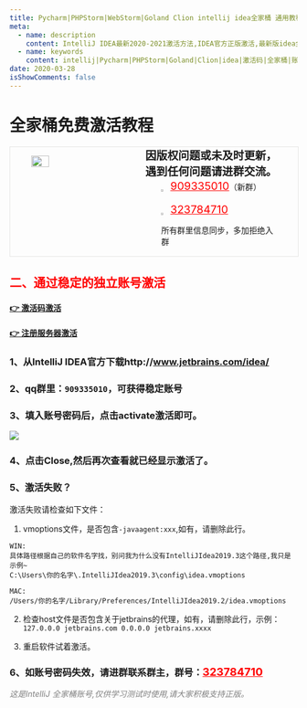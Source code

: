 ```yaml
---
title: Pycharm|PHPStorm|WebStorm|Goland Clion intellij idea全家桶 通用教程 License Server 激活教程
meta:
  - name: description
    content: IntelliJ IDEA最新2020-2021激活方法,IDEA官方正版激活,最新版idea全家桶激活码jetbrains稳定账号激活教程
  - name: keywords
    content: intellij|Pycharm|PHPStorm|Goland|Clion|idea|激活码|全家桶|账号激活|通用教程|License|Server|激活教程|IDEA最新2020-2021激活方法
date: 2020-03-28
isShowComments: false
---
```


# 全家桶免费激活教程

<!-- QQ卡片 -->
<div style="width:100%;display:flex;justify-content:space-around;border:1px solid #E5E5E4;">
  <img style="width:25%;padding-top:15px;" src="http://img.taojingling.cn/WechatIMG60.jpeg" onclick="window.open('http://shang.qq.com/wpa/qunwpa?idkey=ae59f469b427c038c95f118ceeefc6f9eba7a9d90ce9aae72bde58d09cc1013b', '_blank');" />

  <div style="display:flex;flex-direction:column;justify-content:space-around;">
    <div style="font-size:1.2rem;font-weight:bold;">
      <div>因版权问题或未及时更新，</div>
      <div>遇到任何问题请进群交流。</div>
    </div>
    <div style="padding-left:12%;position:relative;">
      <div>
      <img style="width:6%;position:relative;top:3px;cursor:pointer;" src="https://i.loli.net/2019/11/23/U3qbMEuC9n6YBRA.png" onclick="window.open('http://shang.qq.com/wpa/qunwpa?idkey=22ed6bd53a50f9764493ef41746bfb3006123cbe097729a106fee0c46b6e0b9e', '_blank');" />
      <a href="//shang.qq.com/wpa/qunwpa?idkey=ae59f469b427c038c95f118ceeefc6f9eba7a9d90ce9aae72bde58d09cc1013b" style="font-size:1.2rem;text-decoration:underline;color:red;" target="_blank">909335010</a>（新群）
      </div>
      <div>
      <br>
      <img style="width:6%;position:relative;top:3px;cursor:pointer;" src="https://i.loli.net/2019/11/23/U3qbMEuC9n6YBRA.png" onclick="window.open('http://shang.qq.com/wpa/qunwpa?idkey=22ed6bd53a50f9764493ef41746bfb3006123cbe097729a106fee0c46b6e0b9e', '_blank');" />
      <a href="http://shang.qq.com/wpa/qunwpa?idkey=22ed6bd53a50f9764493ef41746bfb3006123cbe097729a106fee0c46b6e0b9e" style="font-size:1.2rem;text-decoration:underline;color:red;" target="_blank">323784710</a>
      <p>所有群里信息同步，多加拒绝入群</p>
      </div>
    </div>
  </div>
</div>

## <font color="red">二、通过稳定的独立账号激活</font>

#### [👉 激活码激活](/Jet/cdkey "激活码激活")

#### [👉 注册服务器激活](/Jet/server "注册服务器激活")

### 1、从IntelliJ IDEA官方下载http://www.jetbrains.com/idea/

### 2、qq群里：`909335010`，可获得稳定账号


<!-- >账号：20202156 <br>
密码：My1562020 -->

### 3、填入账号密码后，点击activate激活即可。

<img src="http://md.taojingling.cn/20200330150720.png">

### 4、点击Close,然后再次查看就已经显示激活了。

### 5、激活失败？

激活失败请检查如下文件：

1. vmoptions文件，是否包含`-javaagent:xxx`,如有，请删除此行。

```
WIN:
具体路径根据自己的软件名字找，别问我为什么没有IntelliJIdea2019.3这个路径,我只是示例~
C:\Users\你的名字\.IntelliJIdea2019.3\config\idea.vmoptions

MAC:
/Users/你的名字/Library/Preferences/IntelliJIdea2019.2/idea.vmoptions
```

2. 检查host文件是否包含关于jetbrains的代理，如有，请删除此行，示例：<br>
`127.0.0.0 jetbrains.com 0.0.0.0 jetbrains.xxxx`

3. 重启软件试着激活。

### 6、如账号密码失效，请进群联系群主，群号：<a href="http://shang.qq.com/wpa/qunwpa?idkey=22ed6bd53a50f9764493ef41746bfb3006123cbe097729a106fee0c46b6e0b9e" style="font-size:1.2rem;text-decoration:underline;color:red;" target="_blank">323784710</a>

<i style="color:gray;">这是IntelliJ 全家桶账号,仅供学习测试时使用,请大家积极支持正版。</i> 

